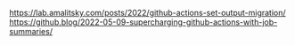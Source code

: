 https://lab.amalitsky.com/posts/2022/github-actions-set-output-migration/
https://github.blog/2022-05-09-supercharging-github-actions-with-job-summaries/